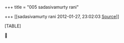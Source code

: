 +++
title = "005 sadasivamurty rani"

+++
[[sadasivamurty rani	2012-01-27, 23:02:03 [Source](https://groups.google.com/g/bvparishat/c/1lbQLvNCVpI)]]



[TABLE]



